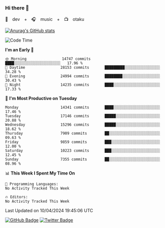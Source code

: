 ### Hi there 👋

🚀　dev　+　🎧　music　+　📺　otaku


[![Anurag's GitHub stats](https://github-readme-stats.vercel.app/api?username=koheitasaka&count_private=true&show_icons=true&theme=monokai)](https://github.com/koheitasaka/github-readme-stats)

<!--START_SECTION:waka-->
![Code Time](http://img.shields.io/badge/Code%20Time-1%2C161%20hrs%2023%20mins-blue)

**I'm an Early 🐤** 

```text
🌞 Morning                14747 commits       ████░░░░░░░░░░░░░░░░░░░░░   17.96 % 
🌆 Daytime                28153 commits       █████████░░░░░░░░░░░░░░░░   34.28 % 
🌃 Evening                24994 commits       ████████░░░░░░░░░░░░░░░░░   30.43 % 
🌙 Night                  14235 commits       ████░░░░░░░░░░░░░░░░░░░░░   17.33 % 
```
📅 **I'm Most Productive on Tuesday** 

```text
Monday                   14341 commits       ████░░░░░░░░░░░░░░░░░░░░░   17.46 % 
Tuesday                  17146 commits       █████░░░░░░░░░░░░░░░░░░░░   20.88 % 
Wednesday                15296 commits       █████░░░░░░░░░░░░░░░░░░░░   18.62 % 
Thursday                 7909 commits        ██░░░░░░░░░░░░░░░░░░░░░░░   09.63 % 
Friday                   9859 commits        ███░░░░░░░░░░░░░░░░░░░░░░   12.00 % 
Saturday                 10223 commits       ███░░░░░░░░░░░░░░░░░░░░░░   12.45 % 
Sunday                   7355 commits        ██░░░░░░░░░░░░░░░░░░░░░░░   08.96 % 
```


📊 **This Week I Spent My Time On** 

```text
💬 Programming Languages: 
No Activity Tracked This Week

🔥 Editors: 
No Activity Tracked This Week
```


 Last Updated on 10/04/2024 19:45:06 UTC
<!--END_SECTION:waka-->

[![GitHub Badge](https://img.shields.io/badge/GitHub-100000?style=for-the-badge&logo=github&logoColor=white)](https://github.com/koheitasaka)
[![Twitter Badge](https://img.shields.io/badge/Twitter-1DA1F2?style=for-the-badge&logo=twitter&logoColor=white)](https://twitter.com/sleep_asleep_)
